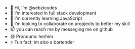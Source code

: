 - 👋 Hi, I’m @sebzicodes
- 👀 I’m interested in full stack development
- 🌱 I’m currently learning JavaScript
- 💞️ I’m looking to collaborate on propjects to better my skill
- 📫 you can reach me by messeging me on github
- 😄 Pronouns: he/him
- ⚡ Fun fact: im also a bartender

<!---
sebzicodes/sebzicodes is a ✨ special ✨ repository because its `README.md` (this file) appears on your GitHub profile.
You can click the Preview link to take a look at your changes.
--->
